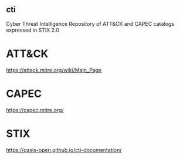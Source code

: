 ## cti
Cyber Threat Intelligence Repository of ATT&amp;CK and CAPEC catalogs expressed in STIX 2.0

# ATT&CK
https://attack.mitre.org/wiki/Main_Page

# CAPEC
https://capec.mitre.org/

# STIX
https://oasis-open.github.io/cti-documentation/
